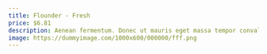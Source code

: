 ```yaml
---
title: Flounder - Fresh
price: $6.81
description: Aenean fermentum. Donec ut mauris eget massa tempor convallis. Nulla neque libero, convallis eget, eleifend luctus, ultricies eu, nibh.
image: https://dummyimage.com/1000x600/000000/fff.png
---
```

